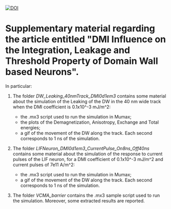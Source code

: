 [![DOI](https://zenodo.org/badge/729286203.svg)](https://zenodo.org/doi/10.5281/zenodo.10308175)

# Supplementary material regarding the article entitled "DMI Influence on the Integration, Leakage and Threshold Property of Domain Wall based Neurons".

In particular:

1. The folder *DW_Leaking_40nmTrack_DMI0d1em3* contains some material about the simulation of the Leaking of the DW in the 40 nm wide track when the DMI coefficient is 0.1x10^-3 mJ/m^2:
	+ the .mx3 script used to run the simulation in Mumax;
	+ the plots of the Demagnetization, Anisotropy, Exchange and Total energies;
	+ a gif of the movement of the DW along the track. Each second corresponds to 1 ns of the simulation. 

2. The folder *LIFNeuron_DMI0d1em3_CurrentPulse_On8ns_Off40ns* contains some material about the simulation of the response to current pulses of the LIF neuron, for a DMI coefficient of 0.1x10^-3 mJ/m^2 and current pulses of 7e11 A/m^2:
	+ the .mx3 script used to run the simulation in Mumax;
	+ a gif of the movement of the DW along the track. Each second corresponds to 1 ns of the simulation.

2. The folder *VCMA_barrier* contains the .mx3 sample script used to run the simulation. Moreover, some extracted results are reported.
